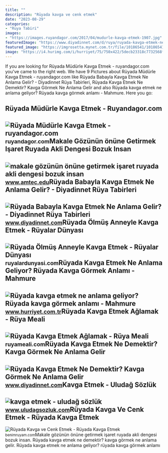 ```yaml
---
title: ""
description: "Rüyada kavga ve cenk etmek"
date: "2023-08-29"
categories:
- "Ruya Tabiri"
images:
- "https://images.ruyandagor.com/2017/04/mudurle-kavga-etmek-1907.jpg"
featuredImage: "https://www.diyadinnet.com/d/ruya/ruyada-kavga-etmek-ne-demektir-kavga-gormek-ne-anlama-gelir-6075.jpg"
featured_image: "https://imgrosetta.mynet.com.tr/file/10186541/10186541-1200x824.jpg"
image: "https://i4.hurimg.com/i/hurriyet/75/750x422/5decb23318c7732568fcd322.jpg"
---
```


If you are looking for Rüyada Müdürle Kavga Etmek - ruyandagor.com you've came to the right web. We have 9 Pictures about Rüyada Müdürle Kavga Etmek - ruyandagor.com like Rüyada Babayla Kavga Etmek Ne Anlama Gelir? - Diyadinnet Rüya Tabirleri, Rüyada Kavga Etmek Ne Demektir? Kavga Görmek Ne Anlama Gelir and also Rüyada kavga etmek ne anlama geliyor? Rüyada kavga görmek anlamı - Mahmure. Here you go:

Rüyada Müdürle Kavga Etmek - Ruyandagor.com
-------------------------------------------

 ![Rüyada Müdürle Kavga Etmek - ruyandagor.com](https://images.ruyandagor.com/2017/04/mudurle-kavga-etmek-1907.jpg) <small>ruyandagor.com</small>Makale Gözünün önüne Getirmek Işaret Ruyada Akli Dengesi Bozuk Insan
--------------------------------------------------------------------

 ![makale gözünün önüne getirmek işaret ruyada akli dengesi bozuk insan](https://imgrosetta.mynet.com.tr/file/10186541/10186541-1200x824.jpg) <small>www.amtec.edu</small>Rüyada Babayla Kavga Etmek Ne Anlama Gelir? - Diyadinnet Rüya Tabirleri
-----------------------------------------------------------------------

 ![Rüyada Babayla Kavga Etmek Ne Anlama Gelir? - Diyadinnet Rüya Tabirleri](https://www.diyadinnet.com/d/ruya/ruyada-babayla-kavga-etmek-ne-anlama-gelir-6074.jpg) <small>www.diyadinnet.com</small>Rüyada Ölmüş Anneyle Kavga Etmek - Rüyalar Dünyası
--------------------------------------------------

 ![Rüyada Ölmüş Anneyle Kavga Etmek - Rüyalar Dünyası](http://ruyalardunyasi.com/wp-content/uploads/2030/03/Rüyada-Ölmüş-Anneyle-Kavga-Etmek.jpg) <small>ruyalardunyasi.com</small>Rüyada Kavga Etmek Ne Anlama Geliyor? Rüyada Kavga Görmek Anlamı - Mahmure
--------------------------------------------------------------------------

 ![Rüyada kavga etmek ne anlama geliyor? Rüyada kavga görmek anlamı - Mahmure](https://i4.hurimg.com/i/hurriyet/75/750x422/5decb23318c7732568fcd322.jpg) <small>www.hurriyet.com.tr</small>Rüyada Kavga Etmek Ağlamak - Rüya Meali
---------------------------------------

 ![Rüyada Kavga Etmek Ağlamak - Rüya Meali](http://ruyameali.com/wp-content/uploads/2030/06/1-2-1140x760.jpeg) <small>ruyameali.com</small>Rüyada Kavga Etmek Ne Demektir? Kavga Görmek Ne Anlama Gelir
------------------------------------------------------------

 ![Rüyada Kavga Etmek Ne Demektir? Kavga Görmek Ne Anlama Gelir](https://www.diyadinnet.com/d/ruya/ruyada-kavga-etmek-ne-demektir-kavga-gormek-ne-anlama-gelir-6075.jpg) <small>www.diyadinnet.com</small>Kavga Etmek - Uludağ Sözlük
---------------------------

 ![kavga etmek - uludağ sözlük](https://galeri12.uludagsozluk.com/584/kavga-etmek_840662.jpg) <small>www.uludagsozluk.com</small>Rüyada Kavga Ve Cenk Etmek - Rüyada Kavga Etmek
-----------------------------------------------

 ![Rüyada Kavga ve Cenk Etmek - Rüyada Kavga Etmek](https://benimruyam.com/wp-content/uploads/2021/06/Kavga-etmek1-min.jpg) <small>benimruyam.com</small>Makale gözünün önüne getirmek işaret ruyada akli dengesi bozuk insan. Rüyada kavga etmek ne demektir? kavga görmek ne anlama gelir. Rüyada kavga etmek ne anlama geliyor? rüyada kavga görmek anlamı
